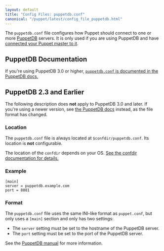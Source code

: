 ```yaml
---
layout: default
title: "Config Files: puppetdb.conf"
canonical: "/puppet/latest/config_file_puppetdb.html"
---
```


[puppetdb_connection]: {{puppetdb}}/puppetdb_connection.html


The `puppetdb.conf` file configures how Puppet should connect to one or more [PuppetDB]({{puppetdb}}/) servers. It is only used if you are using PuppetDB and have [connected your Puppet master to it]({{puppetdb}}/connect_puppet_master.html).

## PuppetDB Documentation

If you're using PuppetDB 3.0 or higher, [`puppetdb.conf` is documented in the PuppetDB docs.][puppetdb_connection]

## PuppetDB 2.3 and Earlier

The following description does **not** apply to PuppetDB 3.0 and later. If you're using a newer version, see [the PuppetDB docs][puppetdb_connection] instead, as the file format has changed.

### Location

The `puppetdb.conf` file is always located at `$confdir/puppetdb.conf`. Its location is **not** configurable.

The location of the `confdir` depends on your OS. [See the confdir documentation for details.][confdir]

[confdir]: ./dirs_confdir.html

### Example

    [main]
    server = puppetdb.example.com
    port = 8081

### Format

The `puppetdb.conf` file uses the same INI-like format as `puppet.conf`, but only uses a `[main]` section and only has two settings:

* The `server` setting must be set to the hostname of the PuppetDB server.
* The `port` setting must be set to the port of the PuppetDB server.

See the [PuppetDB manual]({{puppetdb}}/) for more information.

